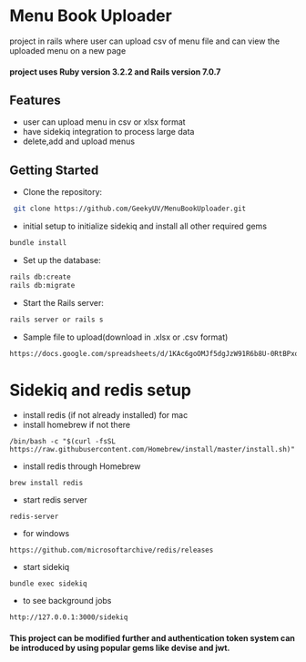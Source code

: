 
# Menu Book Uploader
 project in rails where user can upload csv of menu file and can view the uploaded menu on a new page 

#### project uses Ruby version 3.2.2 and Rails version 7.0.7


## Features
- user can upload menu in csv or xlsx format
- have sidekiq integration to process large data
- delete,add and upload menus


## Getting Started
- Clone the repository:
```bash
 git clone https://github.com/GeekyUV/MenuBookUploader.git
 ```

 - initial setup
to initialize sidekiq and install all other required gems

 ```bash
bundle install 
 ```

 - Set up the database:
  ```bash
rails db:create
rails db:migrate
 ```


- Start the Rails server:
```bash
rails server or rails s

 ```
- Sample file to upload(download in .xlsx or .csv format)
```bash
https://docs.google.com/spreadsheets/d/1KAc6goOMJf5dgJzW91R6b8U-0RtBPxoEBLFPUcwCuUA/edit?usp=sharing
```


 # Sidekiq and redis setup

 
- install redis (if not already installed)
for mac 
- install homebrew if not there
```
/bin/bash -c "$(curl -fsSL https://raw.githubusercontent.com/Homebrew/install/master/install.sh)"
```
- install redis through Homebrew
``` 
brew install redis
```
- start redis server
``` 
redis-server
```

- for windows
```
https://github.com/microsoftarchive/redis/releases
```

- start sidekiq

``` 
bundle exec sidekiq
```

- to see background jobs
```bash
http://127.0.0.1:3000/sidekiq
```

#### This project can be modified further and authentication token system can be introduced by using popular gems like devise and jwt.

 






